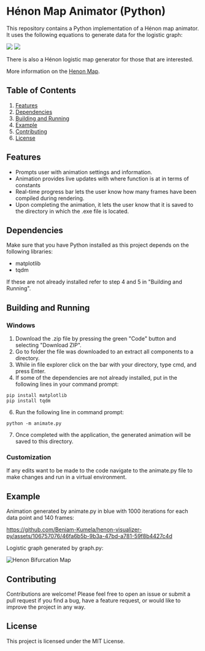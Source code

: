 # Hénon Map Animator (Python)

This repository contains a Python implementation of a Hénon map animator. It uses the following equations to generate data for the logistic graph:

<img src = "https://latex.codecogs.com/svg.image?&space;x_{n&plus;1}=1-ax_{n}^{2}&plus;y_{n}">

<img src = "https://latex.codecogs.com/svg.image?y_{n&plus;1}=bx_{n}">

There is also a Hénon logistic map generator for those that are interested.

More information on the [Henon Map](https://en.wikipedia.org/wiki/H%C3%A9non_map).

## Table of Contents

1. [Features](/README.md#features)
2. [Dependencies](/README.md#dependencies)
3. [Building and Running](/README.md#building-and-running)
4. [Example](/README.md#usage)
5. [Contributing](/README.md#contributing)
6. [License](/README.md#license)

## Features

- Prompts user with animation settings and information.
- Animation provides live updates with where function is at in terms of constants
- Real-time progress bar lets the user know how many frames have been compiled during rendering.
- Upon completing the animation, it lets the user know that it is saved to the directory in which the .exe file is located.

## Dependencies

Make sure that you have Python installed as this project depends on the following libraries:

- matplotlib
- tqdm

If these are not already installed refer to step 4 and 5 in "Building and Running".

## Building and Running

### Windows

1. Download the .zip file by pressing the green "Code" button and selecting "Download ZIP".
2. Go to folder the file was downloaded to an extract all components to a directory.
3. While in file explorer click on the bar with your directory, type cmd, and press Enter.
4. If some of the dependencies are not already installed, put in the following lines in your command prompt:
```
pip install matplotlib
pip install tqdm
```
6. Run the following line in command prompt:
```
python -m animate.py
```
7. Once completed with the application, the generated animation will be saved to this directory.

### Customization

If any edits want to be made to the code navigate to the animate.py file to make changes and run in a virtual environment.

## Example

Animation generated by animate.py in blue with 1000 iterations for each data point and 140 frames:

https://github.com/Beniam-Kumela/henon-visualizer-py/assets/106757076/46fa6b5b-9b3a-47bd-a781-59f8b4427c4d

Logistic graph generated by graph.py:

![Henon Bifurcation Map](https://github.com/Beniam-Kumela/henon-visualizer-py/assets/106757076/02fc2237-d0a0-476a-9381-3f04dfb2afcd)


## Contributing

Contributions are welcome! Please feel free to open an issue or submit a pull request if you find a bug, have a feature request, or would like to improve the project in any way.

## License

This project is licensed under the MIT License.